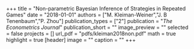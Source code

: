 +++
title = "Non-parametric Bayesian Inference of Strategies in Repeated Games"
date = "2018-01-01"
authors = ["M. Kleiman-Weiner","J. B Tenenbaum","P. Zhou"]
publication_types = ["2"]
publication = "_The Econometrics Journal_"
publication_short = ""
image_preview = ""
selected = false
projects = []
url_pdf = "pdfs/kleiman2018non.pdf"
math = true
highlight = true
[header]
image = ""
caption = ""
+++

